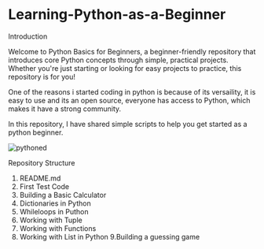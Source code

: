 # Learning-Python-as-a-Beginner

Introduction

Welcome to Python Basics for Beginners, a beginner-friendly repository that introduces core Python concepts through simple, practical projects. Whether you're just starting or looking for easy projects to practice, this repository is for you!

One of the reasons i started coding in python is because of its versaility, it is easy to use and its an open source, everyone has access to Python, which makes it have a strong community. 

In this repository, I have shared simple scripts to help you get started as a python beginner. 

![pythoned](https://github.com/user-attachments/assets/3b8821a8-4659-465f-8e27-d0aa875456fc)

Repository Structure 

1. README.md
2. First Test Code
3. Building a Basic Calculator
4. Dictionaries in Python
5. Whileloops in Puthon  
6. Working with Tuple
7. Working with Functions
8. Working with List in Python 
9.Building a guessing game 